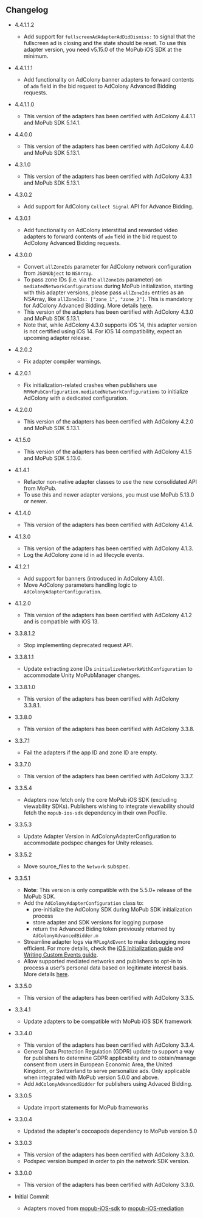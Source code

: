 ## Changelog
  * 4.4.1.1.2
    * Add support for `fullscreenAdAdapterAdDidDismiss:` to signal that the fullscreen ad is closing and the state should be reset. To use this adapter version, you need v5.15.0 of the MoPub iOS SDK at the minimum.

  * 4.4.1.1.1
    * Add functionality on AdColony banner adapters to forward contents of `adm` field in the bid request to AdColony Advanced Bidding requests.

  * 4.4.1.1.0
    * This version of the adapters has been certified with AdColony 4.4.1.1 and MoPub SDK 5.14.1.

  * 4.4.0.0
    * This version of the adapters has been certified with AdColony 4.4.0 and MoPub SDK 5.13.1.

  * 4.3.1.0
    * This version of the adapters has been certified with AdColony 4.3.1 and MoPub SDK 5.13.1.

  * 4.3.0.2
    * Add support for AdColony `Collect Signal` API for Advance Bidding.

  * 4.3.0.1
    * Add functionality on AdColony interstitial and rewarded video adapters to forward contents of `adm` field in the bid request to AdColony Advanced Bidding requests.

  * 4.3.0.0
    * Convert `allZoneIds` parameter for AdColony network configuration from `JSONObject` to `NSArray`. 
    * To pass zone IDs (i.e. via the `allZoneIds` parameter) on `mediatedNetworkConfigurations` during MoPub initialization, starting with this adapter versions, please pass `allZoneIds` entries as an NSArray, like `allZoneIds: ["zone_1", "zone_2"]`. This is mandatory for AdColony Advanced Bidding. More details [here](https://developers.mopub.com/publishers/mediation/networks/adcolony/).
    * This version of the adapters has been certified with AdColony 4.3.0 and MoPub SDK 5.13.1.
    * Note that, while AdColony 4.3.0 supports iOS 14, this adapter version is not certified using iOS 14.
    For iOS 14 compatibility, expect an upcoming adapter release.

  * 4.2.0.2
    * Fix adapter compiler warnings.

  * 4.2.0.1
    * Fix initialization-related crashes when publishers use `MPMoPubConfiguration.mediatedNetworkConfigurations` to initialize AdColony with a dedicated configuration.

  * 4.2.0.0
    * This version of the adapters has been certified with AdColony 4.2.0 and MoPub SDK 5.13.1.

  * 4.1.5.0
    * This version of the adapters has been certified with AdColony 4.1.5 and MoPub SDK 5.13.0.

  * 4.1.4.1
    * Refactor non-native adapter classes to use the new consolidated API from MoPub.
    * To use this and newer adapter versions, you must use MoPub 5.13.0 or newer.
  
  * 4.1.4.0
    * This version of the adapters has been certified with AdColony 4.1.4.

  * 4.1.3.0
    * This version of the adapters has been certified with AdColony 4.1.3.
    * Log the AdColony zone id in ad lifecycle events.

  * 4.1.2.1
    * Add support for banners (introduced in AdColony 4.1.0).
    * Move AdColony parameters handling logic to `AdColonyAdapterConfiguration`.

  * 4.1.2.0
    * This version of the adapters has been certified with AdColony 4.1.2 and is compatible with iOS 13.
  
  * 3.3.8.1.2
    * Stop implementing deprecated request API.

  * 3.3.8.1.1
    * Update extracting zone IDs `initializeNetworkWithConfiguration` to accommodate Unity MoPubManager changes.
    
  * 3.3.8.1.0
    * This version of the adapters has been certified with AdColony 3.3.8.1.

  * 3.3.8.0
    * This version of the adapters has been certified with AdColony 3.3.8.

  * 3.3.7.1
    * Fail the adapters if the app ID and zone ID are empty.

  * 3.3.7.0
    * This version of the adapters has been certified with AdColony 3.3.7.

  * 3.3.5.4
    * Adapters now fetch only the core MoPub iOS SDK (excluding viewability SDKs). Publishers wishing to integrate viewability should fetch the `mopub-ios-sdk` dependency in their own Podfile.

  * 3.3.5.3
    * Update Adapter Version in AdColonyAdapterConfiguration to accommodate podspec changes for Unity releases.

  * 3.3.5.2
    * Move source_files to the `Network` subspec.

  * 3.3.5.1
    * **Note**: This version is only compatible with the 5.5.0+ release of the MoPub SDK.
    * Add the `AdColonyAdapterConfiguration` class to: 
         * pre-initialize the AdColony SDK during MoPub SDK initialization process
         * store adapter and SDK versions for logging purpose
         * return the Advanced Biding token previously returned by `AdColonyAdvancedBidder.m`
    * Streamline adapter logs via `MPLogAdEvent` to make debugging more efficient. For more details, check the [iOS Initialization guide](https://developers.mopub.com/docs/ios/initialization/) and [Writing Custom Events guide](https://developers.mopub.com/docs/ios/custom-events/).
    * Allow supported mediated networks and publishers to opt-in to process a user’s personal data based on legitimate interest basis. More details [here](https://developers.mopub.com/docs/publisher/gdpr-guide/#legitimate-interest-support).

  * 3.3.5.0
    * This version of the adapters has been certified with AdColony 3.3.5.

  * 3.3.4.1
    * Update adapters to be compatible with MoPub iOS SDK framework
    
  * 3.3.4.0
    * This version of the adapters has been certified with AdColony 3.3.4.
    * General Data Protection Regulation (GDPR) update to support a way for publishers to determine GDPR applicability and to obtain/manage consent from users in European Economic Area, the United Kingdom, or Switzerland to serve personalize ads. Only applicable when integrated with MoPub version 5.0.0 and above.
    * Add `AdColonyAdvancedBidder` for publishers using Advaced Bidding.

  * 3.3.0.5
  	* Update import statements for MoPub frameworks

  * 3.3.0.4
  	* Updated the adapter's cocoapods dependency to MoPub version 5.0
  
  * 3.3.0.3
    * This version of the adapters has been certified with AdColony 3.3.0.
    * Podspec version bumped in order to pin the network SDK version.
    
  * 3.3.0.0
    * This version of the adapters has been certified with AdColony 3.3.0.

  * Initial Commit
  	* Adapters moved from [mopub-iOS-sdk](https://github.com/mopub/mopub-ios-sdk) to [mopub-iOS-mediation](https://github.com/mopub/mopub-iOS-mediation/)

